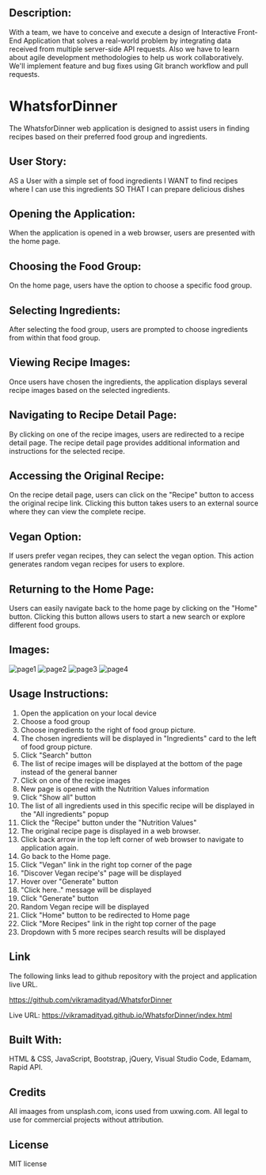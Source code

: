 
## Description:
With a team, we have to conceive and execute a design of Interactive Front-End Application that solves a real-world problem by integrating data received from multiple server-side API requests. Also we have to learn about agile development methodologies to help us work collaboratively. We'll implement feature and bug fixes using Git branch workflow and pull requests. 

# WhatsforDinner
The WhatsforDinner web application is designed to assist users in finding recipes based on their preferred food group and ingredients.

## User Story:
AS a User with a simple set of food ingredients
I WANT to find recipes where I can use this ingredients
SO THAT I can prepare delicious dishes 

## Opening the Application:

When the application is opened in a web browser, users are presented with the home page.

## Choosing the Food Group:
On the home page, users have the option to choose a specific food group.

## Selecting Ingredients:
After selecting the food group, users are prompted to choose ingredients from within that food group.

## Viewing Recipe Images:
Once users have chosen the ingredients, the application displays several recipe images based on the selected ingredients.

## Navigating to Recipe Detail Page:
By clicking on one of the recipe images, users are redirected to a recipe detail page.
The recipe detail page provides additional information and instructions for the selected recipe.

## Accessing the Original Recipe:
On the recipe detail page, users can click on the "Recipe" button to access the original recipe link.
Clicking this button takes users to an external source where they can view the complete recipe.

## Vegan Option:
If users prefer vegan recipes, they can select the vegan option.
This action generates random vegan recipes for users to explore.

## Returning to the Home Page:
Users can easily navigate back to the home page by clicking on the "Home" button.
Clicking this button allows users to start a new search or explore different food groups.

## Images:
![page1](https://github.com/vikramadityad/WhatsforDinner/assets/65060199/442c6782-32fc-4f1a-a6a1-78da55b334f2)
![page2](https://github.com/vikramadityad/WhatsforDinner/assets/65060199/b572ad30-04af-4439-8b98-061b1bf03efd)
![page3](https://github.com/vikramadityad/WhatsforDinner/assets/65060199/e1e260b7-eedd-40bb-80d9-70428a8c4aa2)
![page4](https://github.com/vikramadityad/WhatsforDinner/assets/65060199/231d4011-d896-4b1f-8cd2-df83c55f40f0)


## Usage Instructions:
1. Open the application on your local device
2. Choose a food group
3. Choose ingredients to the right of food group picture.
4. The chosen ingredients will be displayed in "Ingredients" card to the left of food group picture.
5. Click "Search" button
6. The list of recipe images will be displayed at the bottom of the page instead of the general banner
7. Click on one of the recipe images 
8. New page is opened with the Nutrition Values information
9. Click "Show all" button
10. The list of all ingredients used in this specific recipe will be displayed in the "All ingredients" popup
11. Click the "Recipe" button under the "Nutrition Values"
12. The original recipe page is displayed in a web browser.
13. Click back arrow in the top left corner of web browser to navigate to application again.
14.  Go back to the Home page.
15. Click "Vegan" link in the right top corner of the page
16. "Discover Vegan recipe's" page will be displayed
17. Hover over "Generate" button
18. "Click here.." message will be displayed
19. Click "Generate" button
20. Random Vegan recipe will be displayed
21. Click "Home" button to be redirected to Home page
22. Click "More Recipes" link in the right top corner of the page
23. Dropdown with 5 more recipes search results will be displayed


## Link 

The following links lead to github repository with the project and application live URL.

https://github.com/vikramadityad/WhatsforDinner

Live URL: https://vikramadityad.github.io/WhatsforDinner/index.html


## Built With:
HTML & CSS, 
JavaScript, 
Bootstrap, 
jQuery, 
Visual Studio Code, 
Edamam, 
Rapid API.


## Credits
All imaages from unsplash.com, icons used from uxwing.com. All legal to use for commercial projects without attribution.

## License
MIT license 
